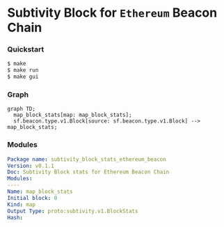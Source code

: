 # **Subtivity** Block for `Ethereum` Beacon Chain

### Quickstart

```bash
$ make
$ make run
$ make gui
```

### Graph

```mermaid
graph TD;
  map_block_stats[map: map_block_stats];
  sf.beacon.type.v1.Block[source: sf.beacon.type.v1.Block] --> map_block_stats;
```

### Modules

```yaml
Package name: subtivity_block_stats_ethereum_beacon
Version: v0.1.1
Doc: Subtivity Block stats for Ethereum Beacon Chain
Modules:
----
Name: map_block_stats
Initial block: 0
Kind: map
Output Type: proto:subtivity.v1.BlockStats
Hash:
```